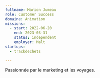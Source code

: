 ```yaml
---
fullname: Marion Jumeau
role: Customer Success
domaine: Animation
missions:
  - start: 2022-06-20
    end: 2023-03-31
    status: independent
    employer: Malt
startups:
  - trackdechets

---
```

Passionnée par le marketing et les voyages.
